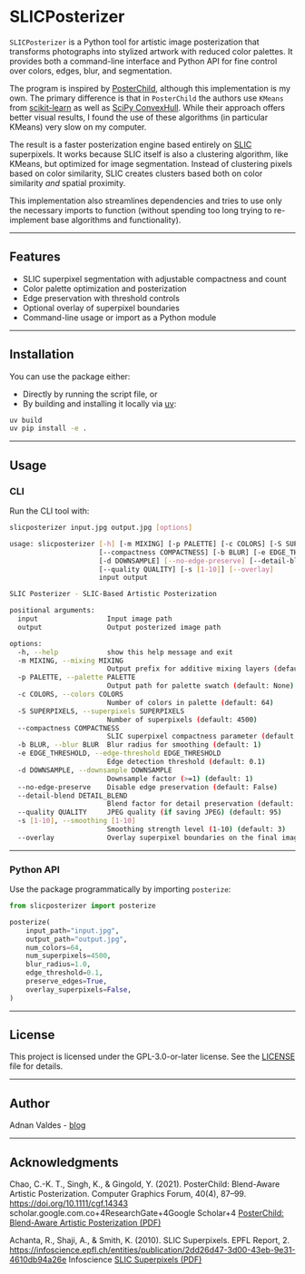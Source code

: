 # SLICPosterizer

`SLICPosterizer` is a Python tool for artistic image posterization that transforms photographs into stylized artwork with reduced color palettes. It provides both a command-line interface and Python API for fine control over colors, edges, blur, and segmentation.

The program is inspired by [PosterChild](https://github.com/tedchao/PosterChild), although this implementation is my own. The primary difference
is that in `PosterChild` the authors use `KMeans` from [scikit-learn](https://scikit-learn.org/stable/modules/generated/sklearn.cluster.KMeans.html) as well
as [SciPy ConvexHull](https://docs.scipy.org/doc/scipy/reference/generated/scipy.spatial.ConvexHull.html). While their approach offers better visual results, I found
the use of these algorithms (in particular KMeans) very slow on my computer. 

The result is a faster posterization engine based entirely on [SLIC](https://www.epfl.ch/labs/ivrl/research/slic-superpixels/) superpixels. It works because
SLIC itself is also a clustering algorithm, like KMeans, but optimized for image segmentation. Instead of clustering pixels based on color similarity, SLIC
creates clusters based both on color similarity _and_ spatial proximity.

This implementation also streamlines dependencies and tries to use only the necessary imports to function (without spending too long trying to re-implement base algorithms and functionality).

---

## Features

- SLIC superpixel segmentation with adjustable compactness and count  
- Color palette optimization and posterization  
- Edge preservation with threshold controls  
- Optional overlay of superpixel boundaries  
- Command-line usage or import as a Python module  

---

## Installation

You can use the package either:

- Directly by running the script file, or  
- By building and installing it locally via [uv](https://uv.run/):

```bash
uv build
uv pip install -e .
```

---

## Usage

### CLI

Run the CLI tool with:

```bash
slicposterizer input.jpg output.jpg [options]
```

```bash
usage: slicposterizer [-h] [-m MIXING] [-p PALETTE] [-c COLORS] [-S SUPERPIXELS]
                      [--compactness COMPACTNESS] [-b BLUR] [-e EDGE_THRESHOLD]
                      [-d DOWNSAMPLE] [--no-edge-preserve] [--detail-blend DETAIL_BLEND]
                      [--quality QUALITY] [-s [1-10]] [--overlay]
                      input output

SLIC Posterizer - SLIC-Based Artistic Posterization

positional arguments:
  input                 Input image path
  output                Output posterized image path

options:
  -h, --help            show this help message and exit
  -m MIXING, --mixing MIXING
                        Output prefix for additive mixing layers (default: None)
  -p PALETTE, --palette PALETTE
                        Output path for palette swatch (default: None)
  -c COLORS, --colors COLORS
                        Number of colors in palette (default: 64)
  -S SUPERPIXELS, --superpixels SUPERPIXELS
                        Number of superpixels (default: 4500)
  --compactness COMPACTNESS
                        SLIC superpixel compactness parameter (default: 15.0)
  -b BLUR, --blur BLUR  Blur radius for smoothing (default: 1)
  -e EDGE_THRESHOLD, --edge-threshold EDGE_THRESHOLD
                        Edge detection threshold (default: 0.1)
  -d DOWNSAMPLE, --downsample DOWNSAMPLE
                        Downsample factor (>=1) (default: 1)
  --no-edge-preserve    Disable edge preservation (default: False)
  --detail-blend DETAIL_BLEND
                        Blend factor for detail preservation (default: 0.1)
  --quality QUALITY     JPEG quality (if saving JPEG) (default: 95)
  -s [1-10], --smoothing [1-10]
                        Smoothing strength level (1-10) (default: 3)
  --overlay             Overlay superpixel boundaries on the final image (default: False)
  ```
---

### Python API

Use the package programmatically by importing `posterize`:

```python
from slicposterizer import posterize

posterize(
    input_path="input.jpg",
    output_path="output.jpg",
    num_colors=64,
    num_superpixels=4500,
    blur_radius=1.0,
    edge_threshold=0.1,
    preserve_edges=True,
    overlay_superpixels=False,
)
```

---

## License

This project is licensed under the GPL-3.0-or-later license. See the [LICENSE](LICENSE) file for details.

---

## Author

Adnan Valdes - [blog](https://arvb.net)

---

## Acknowledgments

Chao, C.-K. T., Singh, K., & Gingold, Y. (2021). PosterChild: Blend-Aware Artistic Posterization. Computer Graphics Forum, 40(4), 87–99. https://doi.org/10.1111/cgf.14343
scholar.google.com.co+4ResearchGate+4Google Scholar+4
[PosterChild: Blend-Aware Artistic Posterization (PDF)](https://cragl.cs.gmu.edu/posterchild/PosterChild-%20Blend-Aware%20Artistic%20Posterization%20(Cheng-Kang%20Ted%20Chao,%20Karan%20Singh,%20Yotam%20Gingold%202021%20EGSR)%20300dpi.pdf)

Achanta, R., Shaji, A., & Smith, K. (2010). SLIC Superpixels. EPFL Report, 2. https://infoscience.epfl.ch/entities/publication/2dd26d47-3d00-43eb-9e31-4610db94a26e
Infoscience
[SLIC Superpixels (PDF)](https://infoscience.epfl.ch/entities/publication/2dd26d47-3d00-43eb-9e31-4610db94a26e)